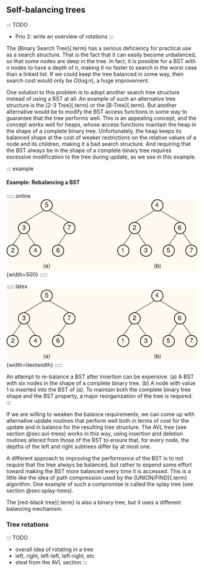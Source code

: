 
## Self-balancing trees

::: TODO
- Prio 2: write an overview of rotations
:::

The [Binary Search Tree]{.term} has a
serious deficiency for practical use as a search structure. That is the
fact that it can easily become unbalanced, so that some nodes are deep
in the tree. In fact, it is possible for a BST with $n$ nodes to have a
depth of $n$, making it no faster to search in the worst case than a
linked list. If we could keep the tree balanced in some way, then search
cost would only be $O(\log n)$, a huge improvement.

One solution to this problem is to adopt another search tree structure
instead of using a BST at all. An example of such an alternative tree
structure is the [2-3 Tree]{.term} or the [B-Tree]{.term}.
But another alternative would be to modify the BST access
functions in some way to guarantee that the tree performs well. This is
an appealing concept, and the concept works well for heaps, whose access
functions maintain the heap in the shape of a complete binary tree.
Unfortunately, the heap keeps its balanced shape at the cost of weaker
restrictions on the relative values of a node and its children, making
it a bad search structure. And requiring that the BST always be in the
shape of a complete binary tree requires excessive modification to the
tree during update, as we see in this example.

::: example
#### Example: Rebalancing a BST

::::: online
![](images/BSTBal.png){width=500}
:::::

::::: latex
![](images/BSTBal.png){width=\textwidth}
:::::

An attempt to re-balance a BST after insertion can be expensive. (a) A
BST with six nodes in the shape of a complete binary tree. (b) A node
with value 1 is inserted into the BST of (a). To maintain both the
complete binary tree shape and the BST property, a major reorganization
of the tree is required.
:::


If we are willing to weaken the balance requirements, we can come up
with alternative update routines that perform well both in terms of cost
for the update and in balance for the resulting tree structure.
The AVL tree (see section @sec:avl-trees) works in this
way, using insertion and deletion routines altered from those of the BST
to ensure that, for every node, the depths of the left and right
subtrees differ by at most one.

A different approach to improving the performance of the BST is to not
require that the tree always be balanced, but rather to expend some
effort toward making the BST more balanced every time it is accessed.
This is a little like the idea of path compression used by the
[UNION/FIND]{.term} algorithm.
One example of such a compromise is called the
splay tree (see section @sec:splay-trees).

The [red-black tree]{.term} is also a binary tree, but it uses a different balancing
mechanism.

### Tree rotations

::: TODO
- overall idea of rotating in a tree
- left, right, left-left, left-right, etc
- steal from the AVL section
:::
